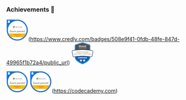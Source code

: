 ### Achievements 🌱
  ![Screenshot](exam-483-programming-in-c.png)(https://www.credly.com/badges/508e9f41-0fdb-48fe-847d-49965f1b72a4/public_url) ![Screenshot](ms-pl-200.png) 
  
  [![Screenshot](exam-483-programming-in-c.png)](https://codecademy.com)
  ![Screenshot](exam-483-programming-in-c.png)(https://codecademy.com)
  
<!--
**Whatsupas/Whatsupas** is a ✨ _special_ ✨ repository because its `README.md` (this file) appears on your GitHub profile.

Here are some ideas to get you started:

- 🔭 I’m currently working on ...
- 🌱 I’m currently learning ...
- 👯 I’m looking to collaborate on ...
- 🤔 I’m looking for help with ...
- 💬 Ask me about ...
- 📫 How to reach me: ...
- 😄 Pronouns: ...
- ⚡ Fun fact: ...
-->
